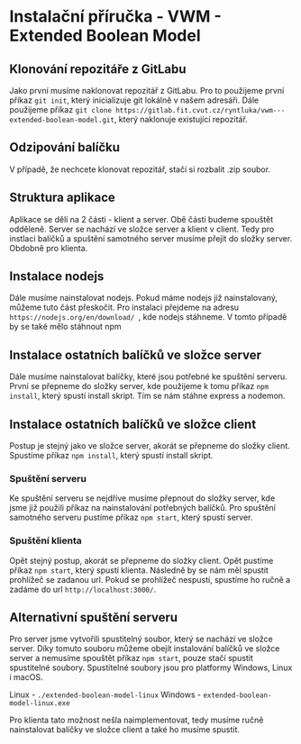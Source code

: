 # Instalační příručka - VWM - Extended Boolean Model

## Klonování repozitáře z GitLabu
Jako první musíme naklonovat repozitář z GitLabu. Pro to použijeme první příkaz `git init`, který inicializuje git lokálně v našem adresáři.
Dále použijeme příkaz `git clone https://gitlab.fit.cvut.cz/ryntluka/vwm---extended-boolean-model.git`, který naklonuje existující repozitář.

## Odzipování balíčku
V případě, že nechcete klonovat repozitář, stačí si rozbalit .zip soubor.

## Struktura aplikace
Aplikace se dělí na 2 části - klient a server. Obě části budeme spouštět odděleně. Server se nachází ve složce server a klient v client. Tedy pro instlaci balíčků a spuštění samotného server musíme přejít do složky server. Obdobně pro klienta.

## Instalace nodejs
Dále musíme nainstalovat nodejs. Pokud máme nodejs již nainstalovaný, můžeme tuto část přeskočit. Pro instalaci přejdeme na adresu `https://nodejs.org/en/download/ `, kde nodejs stáhneme. V tomto případě by se také mělo stáhnout npm

## Instalace ostatních balíčků ve složce server
Dále musíme nainstalovat balíčky, které jsou potřebné ke spuštění serveru. První se přepneme do složky server, kde použijeme k tomu příkaz `npm install`, který spustí install skript. Tím se nám stáhne express a nodemon.

## Instalace ostatních balíčků ve složce client
Postup je stejný jako ve složce server, akorát se přepneme do složky client. Spustíme příkaz `npm install`, který spustí install skript.

### Spuštění serveru
Ke spuštění serveru se nejdříve musíme přepnout do složky server, kde jsme již použili příkaz na nainstalování potřebných balíčků. Pro spuštění samotného serveru pustíme příkaz `npm start`, který spustí server.

### Spuštění klienta
Opět stejný postup, akorát se přepneme do složky client. Opět pustíme příkaz `npm start`, který spustí klienta. Následně by se nám měl spustit prohlížeč se zadanou url. Pokud se prohlížeč nespustí, spustíme ho ručně a zadáme do url `http://localhost:3000/`.

## Alternativní spuštění serveru
Pro server jsme vytvořili spustitelný soubor, který se nachází ve složce server. Díky tomuto souboru můžeme obejít instalování balíčků ve složce server a nemusíme spouštět příkaz `npm start`, pouze stačí spustit spustitelné soubory. Spustitelné soubory jsou pro platformy Windows, Linux i macOS.

Linux - `./extended-boolean-model-linux`
Windows - `extended-boolean-model-linux.exe`

 Pro klienta tato možnost nešla naimplementovat, tedy musíme ručně nainstalovat balíčky ve složce client a také ho musíme spustit.